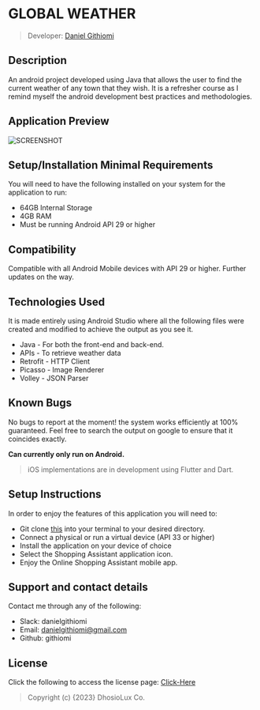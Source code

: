 # GLOBAL WEATHER

> Developer: <a href="http://github.com/githiomi">Daniel Githiomi</a>

## Description

An android project developed using Java that allows the user to find the current weather of any town
that they wish. It is a refresher course as I remind myself the android development best practices
and methodologies.

## Application Preview

![SCREENSHOT](app/src/main/res/drawable/app_screenshot.png)

## Setup/Installation Minimal Requirements

You will need to have the following installed on your system for the application to run:

* 64GB Internal Storage
* 4GB RAM
* Must be running Android API 29 or higher

## Compatibility

Compatible with all Android Mobile devices with API 29 or higher.
Further updates on the way.

## Technologies Used

It is made entirely using Android Studio where all the following files were created and modified to
achieve the output as you see it.

* Java - For both the front-end and back-end.
* APIs - To retrieve weather data
* Retrofit - HTTP Client
* Picasso - Image Renderer
* Volley - JSON Parser

## Known Bugs

No bugs to report at the moment! the system works efficiently at 100% guaranteed. Feel free to
search the output on google to ensure that it coincides exactly.

**Can currently only run on Android.**

> iOS implementations are in development using Flutter and Dart.

## Setup Instructions

In order to enjoy the features of this application you will need to:

* Git clone [this](https://github.com/githiomi/Global-Weather) into your terminal to your
  desired directory.
* Connect a physical or run a virtual device (API 33 or higher)
* Install the application on your device of choice
* Select the Shopping Assistant application icon.
* Enjoy the Online Shopping Assistant mobile app.

## Support and contact details

Contact me through any of the following:

* Slack: danielgithiomi
* Email: danielgithiomi@gmail.com
* Github: githiomi

## License

Click the following to access the license
page: [Click-Here](https://githiomi.github.io/Privacy-Policy/)

> Copyright (c) {2023} DhosioLux Co.